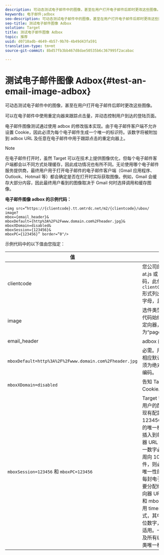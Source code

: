 ```yaml
---
description: 可动态测试电子邮件中的图像，甚至在用户打开电子邮件后即时更改这些图像。
keywords: 电子邮件;adbox
seo-description: 可动态测试电子邮件中的图像，甚至在用户打开电子邮件后即时更改这些图像。
seo-title: 测试电子邮件图像 Adbox
solution: Target
title: 测试电子邮件图像 Adbox
topic: 推荐
uuid: d0710adb-4649-4b57-9b70-4b49d43fa591
translation-type: tm+mt
source-git-commit: 8bd57fb3bb467d8dae50535b6c367995f2acabac

---
```



# 测试电子邮件图像 Adbox{#test-an-email-image-adbox}

可动态测试电子邮件中的图像，甚至在用户打开电子邮件后即时更改这些图像。

可以在电子邮件中使用重定向器来跟踪点击量，并动态控制用户到达的登陆页面。

电子邮件图像测试通过使用 adbox 的修改版本实现。由于电子邮件客户端不允许设置 Cookie，因此必须为每个电子邮件生成一个唯一的标识符。该数字将被附加到 adbox URL 及任意在电子邮件中用于跟踪点击的重定向器上。

>[!NOTE]
>
>在电子邮件打开时，虽然 Target 可以在技术上提供图像优化，但每个电子邮件客户端都会以不同方式处理缓存，因此成功情况也有所不同。无论使用哪个电子邮件服务提供商，最终用户用于打开电子邮件的电子邮件客户端（Gmail 应用程序、Outlook、Hotmail 等）都会确定是否在打开时实际获取图像。例如，Gmail 会缓存大部分内容，因此最终用户看到的图像取决于 Gmail 何时选择调用和缓存图像。

**电子邮件图像 adbox 的示例代码：**

```
<img src=“https://{clientcode}.tt.omtrdc.net/m2/​{clientcode}/ubox/​image?
mbox={email_header}&
mboxDefault=​{http%3A%2F%2Fwww.domain.com%2Fheader.jpg}&
mboxXDomain=disabled&
mboxSession={123456}&
mboxPC={123456}” border=“0"/>
```

示例代码中的以下值由您指定：

| 值 | 描述 |
|--- |--- |
| clientcode | 您公司的客户端代码。可在 at.js 或 mbox.js 中查找此代码，此代码以 `clientCode='yourclientcode'` 形式列出。此代码为全小写的字母，且无特殊字符。 |
| image | 选件类型。对于图形广告，此代码始终为“image”；而对于重定向器，此代码始终为“page”。 |
| email_header | adbox 的名称。 |
| `mboxDefault=http%3A%2F%2Fwww.domain.com%2Fheader.jpg` | 必需。用适用于您的adbox的相应默认内容替换URL。它必须为绝对引用，且必须为 URL 编码。 |
| `mboxXDomain=disabled` | 告知 Target 不要尝试设置 Cookie。 |
| `mboxSession=123456` 和 `mboxPC=123456` | Target 需要使用这两个值将此用户的配置文件与您站点中的现有配置文件进行合并。123456 为每封电子邮件生成的唯一标识符。该值将被动态插入到每一个 adbox 及重定向器 URL 中。每封电子邮件的这一数字必须是唯一的。如果每周向 1000 名用户发送电子邮件，则必须生成 1000 个具有唯一性的 ID。<br>每封电子邮件的唯一标识符需要分配给每一个 adbox 及重定向器 URL 中的 mboxSession 和 mboxPC。建议该标识符采用 timestamp-NNNNN 格式，其中 NNNNN 是随机的 5 位数字，任何字母数字格式都适用。一些电子邮件群发服务及所有编程语言都可以生成此类唯一标识符。 |
